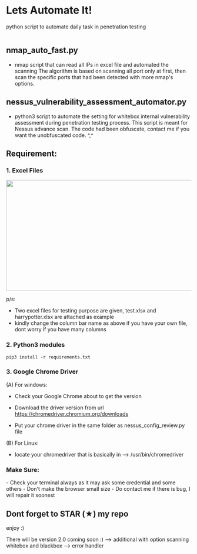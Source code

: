 # Lets Automate It!
python script to automate daily task in penetration testing

![]()

## nmap_auto_fast.py ##
- nmap script that can read all IPs in excel file and automated the scanning
The algorithm is based on scanning all port only at first, then scan the specific ports that had been detected with more nmap's options.

## nessus_vulnerability_assessment_automator.py ##
- python3 script to automate the setting for whitebox internal vulnerability assessment during penetration testing process. This script is meant for Nessus advance scan. The code had been obfuscate, contact me if you want the unobfuscated code. ^,^

<h2> Requirement: </h2>
<h3> 1. Excel Files </h3>

<img src="https://github.com/saitamang/saitamang.github.io/blob/master/assets/images/excel_nessus.PNG" alt="" data-canonical-src="https://github.com/saitamang/saitamang.github.io/blob/master/assets/images/excel_nessus.PNG" width="1000" height="300" />

p/s: 
- Two excel files for testing purpose are given, test.xlsx and harrypotter.xlsx are attached as example
- kindly change the column bar name as above if you have your own file, dont worry if you have many columns

<h3> 2. Python3 modules </h3>

`pip3 install -r requirements.txt`

<h3> 3. Google Chrome Driver </h3>
(A) For windows:

- Check your Google Chrome about to get the version

- Download the driver version from url https://chromedriver.chromium.org/downloads

- Put your chrome driver in the same folder as nessus_config_review.py file

(B) For Linux:
- locate your chromedriver that is basically in --> /usr/bin/chromedriver

<h3>Make Sure:</h3>
- Check your terminal always as it may ask some credential and some others
- Don't make the browser small size
- Do contact me if there is bug, I will repair it soonest

<h2>Dont forget to STAR (★) my repo</h2>

enjoy :)

There will be version 2.0 coming soon :)
--> additional with option scanning whitebox and blackbox
--> error handler

